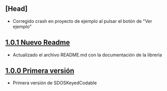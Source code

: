 ## [Head]

- Corregido crash en proyecto de ejemplo al pulsar el botón de "Ver ejemplo"

## [1.0.1 Nuevo Readme](https://gitlab.com/SDOSLabs/ios/SDOSKeyedCodable/tree/v1.0.1)

- Actualizado el archivo README.md con la documentación de la librería

## [1.0.0 Primera versión](https://gitlab.com/SDOSLabs/ios/SDOSKeyedCodable/tree/v1.0.0)

- Primera versión de SDOSKeyedCodable